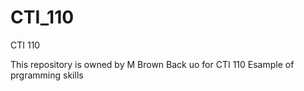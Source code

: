 # CTI_110
CTI 110


This repository is owned by M Brown
Back uo for CTI 110 
Esample of prgramming skills
